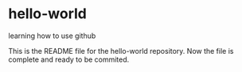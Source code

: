# hello-world
learning how to use github

This is the README file for the hello-world repository. 
Now the file is complete and ready to be commited.
